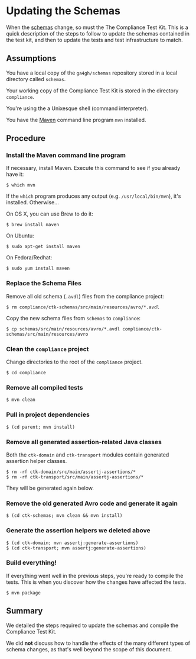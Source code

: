 # Updating the Schemas

When the [schemas](http://github.com/ga4gh/schemas) change, so must the The Compliance Test Kit.
This is a quick description of the steps to follow to update the schemas contained in the test kit, and then to
update the tests and test infrastructure to match.

## Assumptions

You have a local copy of the `ga4gh/schemas` repository stored in a local directory called
`schemas`.

Your working copy of the Compliance Test Kit is stored in the directory `compliance`.

You're using the a Unixesque shell (command interpreter).

You have the [Maven](https://maven.apache.org/) command line program `mvn` installed.

## Procedure

### Install the Maven command line program

If necessary, install Maven.  Execute this command to see if you already have it:

    $ which mvn

If the `which` program produces any output (e.g. `/usr/local/bin/mvn`), it's installed.  Otherwise...

On OS X, you can use Brew to do it:

    $ brew install maven

On Ubuntu:

    $ sudo apt-get install maven

On Fedora/Redhat:

    $ sudo yum install maven

### Replace the Schema Files

Remove all old schema (`.avdl`) files from the compliance project:

    $ rm compliance/ctk-schemas/src/main/resources/avro/*.avdl

Copy the new schema files from `schemas` to `compliance`:

    $ cp schemas/src/main/resources/avro/*.avdl compliance/ctk-schemas/src/main/resources/avro

### Clean the `compliance` project

Change directories to the root of the `compliance` project.

    $ cd compliance

### Remove all compiled tests

    $ mvn clean

### Pull in project dependencies

    $ (cd parent; mvn install)

### Remove all generated assertion-related Java classes

Both the `ctk-domain` and `ctk-transport` modules contain generated assertion helper classes.

    $ rm -rf ctk-domain/src/main/assertj-assertions/*
    $ rm -rf ctk-transport/src/main/assertj-assertions/*

They will be generated again below.

### Remove the old generated Avro code and generate it again

    $ (cd ctk-schemas; mvn clean && mvn install)

### Generate the assertion helpers we deleted above

    $ (cd ctk-domain; mvn assertj:generate-assertions)
    $ (cd ctk-transport; mvn assertj:generate-assertions)

### Build everything!

If everything went well in the previous steps, you're ready to compile the tests.  This is when you discover
how the changes have affected the tests.

    $ mvn package

## Summary

We detailed the steps required to update the schemas and compile the Compliance Test Kit.

We did __not__ discuss how to handle the effects of the many different types of schema changes, as that's well
beyond the scope of this document.

